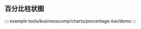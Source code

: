 <!--
 * @Description: 
 * @Date: 2024-10-30 16:58:47
 * @LastEditTime: 2024-10-31 13:09:17
-->
## 百分比柱状图

::: example
tools/businesscomp/charts/percentage-bar/demo
:::
